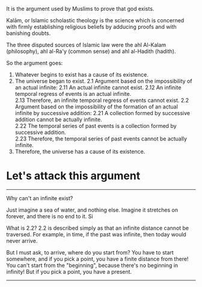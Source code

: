 It is the argument used by Muslims to prove that god exists. 

Kalām, or Islamic scholastic theology is the science which is concerned with firmly establishing religious beliefs by adducing proofs and with banishing doubts.

The three disputed sources of Islamic law were the ahl Al-Kalam (philosophy), ahl al-Ra'y (common sense) and ahl al-Hadith (hadith).

So the argument goes:

1. Whatever begins to exist has a cause of its existence.
2. The universe began to exist.
	2.1 Argument based on the impossibility of an actual infinite:
		2.11 An actual infinite cannot exist.
		2.12 An infinite temporal regress of events is an actual infinite.  
		2.13 Therefore, an infinite temporal regress of events cannot exist.
	2.2 Argument based on the impossibility of the formation of an actual infinite by successive addition:
		2.21 A collection formed by successive addition cannot be actually infinite.  
		2.22 The temporal series of past events is a collection formed by successive addition.  
		2.23 Therefore, the temporal series of past events cannot be actually infinite.
3. Therefore, the universe has a cause of its existence.
# Let's attack this argument
---
Why can't an infinite exist?

Just imagine a sea of water, and nothing else. Imagine it stretches on forever, and there is no end to it. Si

What is 2.2?
2.2 is described simply as that an infinite distance cannot be traversed. For example, in time, if the past was infinite, then today would never arrive.

But I must ask, to arrive, where do you start from? You have to start somewhere, and if you pick a point, you have a finite distance from there! You can't start from the "beginning", because there's no beginning in infinity! But if you pick a point, you have a present.

---
